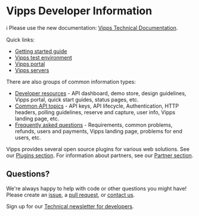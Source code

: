 <!-- START_METADATA
---
title: Introduction
sidebar_position: 1
hide_table_of_contents: true
pagination_next: null
pagination_prev: null
---
END_METADATA -->

# Vipps Developer Information

<!-- START_COMMENT -->

ℹ️ Please use the new documentation:
[Vipps Technical Documentation](https://vippsas.github.io/vipps-developer-docs/docs/vipps-developers/).

<!-- END_COMMENT -->

Quick links:

* [Getting started guide](https://vippsas.github.io/vipps-developer-docs/docs/vipps-developers/vipps-getting-started)
* [Vipps test environment](https://vippsas.github.io/vipps-developer-docs/docs/vipps-developers/developer-resources/test-environment)
* [Vipps portal](https://vippsas.github.io/vipps-developer-docs/docs/vipps-developers/developer-resources/portal)
* [Vipps servers](https://vippsas.github.io/vipps-developer-docs/docs/vipps-developers/developer-resources/servers)

There are also groups of common information types:

* [Developer resources](https://vippsas.github.io/vipps-developer-docs/docs/vipps-developers/developer-resources/) - API dashboard, demo store, design guidelines, Vipps portal, quick start guides, status pages, etc.
* [Common API topics](https://vippsas.github.io/vipps-developer-docs/docs/vipps-developers/common-topics/) - API keys, API lifecycle, Authentication, HTTP headers, polling guidelines, reserve and capture, user info, Vipps landing page, etc.
* [Frequently asked questions](https://vippsas.github.io/vipps-developer-docs/docs/vipps-developers/faqs/) - Requirements, common problems, refunds, users and payments, Vipps landing page, problems for end users, etc.

Vipps provides several open source plugins for various web solutions.
See our [Plugins section](https://vippsas.github.io/vipps-developer-docs/docs/vipps-plugins/).
For information about partners, see our [Partner section](https://github.com/vippsas/vipps-partner#vipps-partners).


## Questions?

We're always happy to help with code or other questions you might have!
Please create an [issue](https://github.com/vippsas/vipps-developers/issues),
a [pull request](https://github.com/vippsas/vipps-developers/pulls),
or [contact us](contact.md).

Sign up for our [Technical newsletter for developers](newsletters/README.md).
